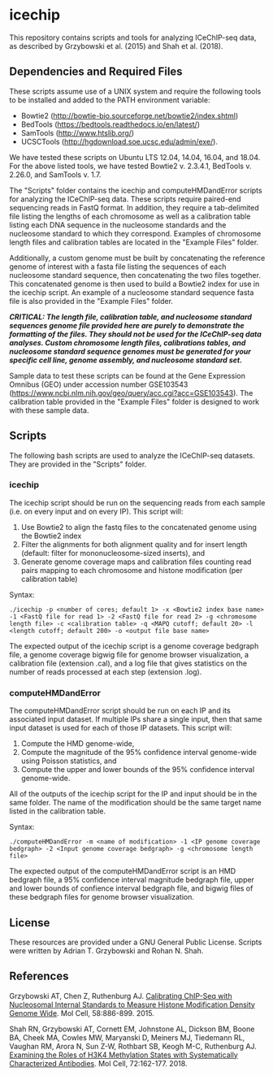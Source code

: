 # icechip
This repository contains scripts and tools for analyzing ICeChIP-seq data, as described by Grzybowski et al. (2015) and Shah et al. (2018).

## Dependencies and Required Files
These scripts assume use of a UNIX system and require the following tools to be installed and added to the PATH environment variable:

* Bowtie2 (http://bowtie-bio.sourceforge.net/bowtie2/index.shtml)
* BedTools (https://bedtools.readthedocs.io/en/latest/)
* SamTools (http://www.htslib.org/)
* UCSCTools (http://hgdownload.soe.ucsc.edu/admin/exe/).

We have tested these scripts on Ubuntu LTS 12.04, 14.04, 16.04, and 18.04. For the above listed tools, we have tested Bowtie2 v. 2.3.4.1, BedTools v. 2.26.0, and SamTools v. 1.7.

The "Scripts" folder contains the icechip and computeHMDandError scripts for analyzing the ICeChIP-seq data. These scripts require paired-end sequencing reads in FastQ format. In addition, they require a tab-delimited file listing the lengths of each chromosome as well as a calibration table listing each DNA sequence in the nucleosome standards and the nucleosome standard to which they correspond. Examples of chromosome length files and calibration tables are located in the "Example Files" folder.

Additionally, a custom genome must be built by concatenating the reference genome of interest with a fasta file listing the sequences of each nucleosome standard sequence, then concatenating the two files together. This concatenated genome is then used to build a Bowtie2 index for use in the icechip script. An example of a nucleosome standard sequence fasta file is also provided in the "Example Files" folder.

***CRITICAL: The length file, calibration table, and nucleosome standard sequences genome file provided here are purely to demonstrate the formatting of the files. They should not be used for the ICeChIP-seq data analyses. Custom chromosome length files, calibrations tables, and nucleosome standard sequence genomes must be generated for your specific cell line, genome assembly, and nucleosome standard set.***

Sample data to test these scripts can be found at the Gene Expression Omnibus (GEO) under accession number GSE103543 (https://www.ncbi.nlm.nih.gov/geo/query/acc.cgi?acc=GSE103543). The calibration table provided in the "Example Files" folder is designed to work with these sample data.

## Scripts
The following bash scripts are used to analyze the ICeChIP-seq datasets. They are provided in the "Scripts" folder.

### icechip
The icechip script should be run on the sequencing reads from each sample (i.e. on every input and on every IP). This script will:

1. Use Bowtie2 to align the fastq files to the concatenated genome using the Bowtie2 index
2. Filter the alignments for both alignment quality and for insert length (default: filter for mononucleosome-sized inserts), and
3. Generate genome coverage maps and calibration files counting read pairs mapping to each chromosome and histone modification (per calibration table)

Syntax:

`./icechip -p <number of cores; default 1> -x <Bowtie2 index base name> -1 <FastQ file for read 1> -2 <FastQ file for read 2> -g <chromosome length file> -c <calibration table> -q <MAPQ cutoff; default 20> -l <length cutoff; default 200> -o <output file base name>`

The expected output of the icechip script is a genome coverage bedgraph file, a genome coverage bigwig file for genome browser visualization, a calibration file (extension .cal), and a log file that gives statistics on the number of reads processed at each step (extension .log).

### computeHMDandError
The computeHMDandError script should be run on each IP and its associated input dataset. If multiple IPs share a single input, then that same input dataset is used for each of those IP datasets. This script will:

1. Compute the HMD genome-wide, 
2. Compute the magnitude of the 95% confidence interval genome-wide using Poisson statistics, and
3. Compute the upper and lower bounds of the 95% confidence interval genome-wide.

All of the outputs of the icechip script for the IP and input should be in the same folder. The name of the modification should be the same target name listed in the calibration table.

Syntax:

`./computeHMDandError -m <name of modification> -1 <IP genome coverage bedgraph> -2 <Input genome coverage bedgraph> -g <chromosome length file>`

The expected output of the computeHMDandError script is an HMD bedgraph file, a 95% confidence interval magnitude bedgraph file, upper and lower bounds of confience interval bedgraph file, and bigwig files of these bedgraph files for genome browser visualization.

## License
These resources are provided under a GNU General Public License. Scripts were written by Adrian T. Grzybowski and Rohan N. Shah.

## References
Grzybowski AT, Chen Z, Ruthenburg AJ. [Calibrating ChIP-Seq with Nucleosomal Internal Standards to Measure Histone Modification Density Genome Wide](https://www.cell.com/molecular-cell/fulltext/S1097-2765(15)00304-4). Mol Cell, 58:886-899. 2015.

Shah RN, Grzybowski AT, Cornett EM, Johnstone AL, Dickson BM, Boone BA, Cheek MA, Cowles MW, Maryanski D, Meiners MJ, Tiedemann RL, Vaughan RM, Arora N, Sun Z-W, Rothbart SB, Keogh M-C, Ruthenburg AJ. [Examining the Roles of H3K4 Methylation States with Systematically Characterized Antibodies](https://www.cell.com/molecular-cell/fulltext/S1097-2765(18)30675-0). Mol Cell, 72:162-177. 2018.
